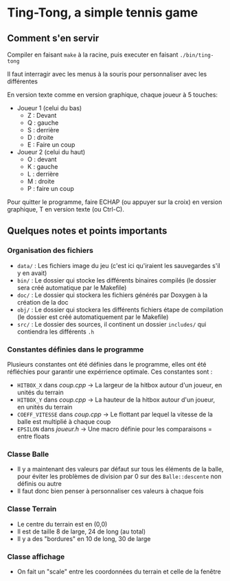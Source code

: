 # Ting-Tong, a simple tennis game

## Comment s'en servir

Compiler en faisant `make` à la racine, puis executer en faisant `./bin/ting-tong`

Il faut interragir avec les menus à la souris pour personnaliser avec les différentes 

En version texte comme en version graphique, chaque joueur à 5 touches:
 - Joueur 1 (celui du bas)
    - Z : Devant
    - Q : gauche
    - S : derrière
    - D : droite
    - E : Faire un coup
 - Joueur 2 (celui du haut)
    - O : devant
    - K : gauche
    - L : derrière
    - M : droite
    - P : faire un coup

Pour quitter le programme, faire ECHAP (ou appuyer sur la croix) en version graphique, T en version texte (ou Ctrl-C).

## Quelques notes et points importants

### Organisation des fichiers
- `data/` : Les fichiers image du jeu (c'est ici qu'iraient les sauvegardes s'il y en avait)
- `bin/` : Le dossier qui stocke les différents binaires compilés (le dossier sera créé automatique par le Makefile)
- `doc/` : Le dossier qui stockera les fichiers générés par Doxygen à la création de la doc
- `obj/` : Le dossier qui stockera les différents fichiers étape de compilation (le dossier est créé automatiquement par le Makefile)
- `src/` : Le dossier des sources, il continent un dossier `includes/` qui contiendra les différents `.h`

### Constantes définies dans le programme

Plusieurs constantes ont été définies dans le programme, elles ont été réfléchies pour garantir une expérrience optimale.
Ces constantes sont :
 - `HITBOX_X` dans *coup.cpp* -> La largeur de la hitbox autour d'un joueur, en unités du terrain
 - `HITBOX_Y` dans *coup.cpp* -> La hauteur de la hitbox autour d'un joueur, en unités du terrain
 - `COEFF_VITESSE` dans *coup.cpp* -> Le flottant par lequel la vitesse de la balle est multiplié à chaque coup
 - `EPSILON` dans *joueur.h* -> Une macro définie pour les comparaisons = entre floats
### Classe Balle
- Il y a maintenant des valeurs par défaut sur tous les éléments de la balle, pour éviter les problèmes de division par 0 sur des `Balle::descente` non définis ou autre
- Il faut donc bien penser à personnaliser ces valeurs à chaque fois

### Classe Terrain
- Le centre du terrain est en (0,0)
- Il est de taille 8 de large, 24 de long (au total)
- Il y a des "bordures" en 10 de long, 30 de large

### Classe affichage
- On fait un "scale" entre les coordonnées du terrain et celle de la fenêtre